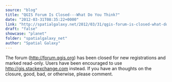 ```yaml
---
source: "blog"
title: "QGIS Forum Is Closed---What Do You Think?"
date: "2012-03-31T08:35:22+0000"
link: "http://spatialgalaxy.net/2012/03/31/qgis-forum-is-closed-what-do-you-think/"
draft: "false"
showcase: "planet"
folder: "spatialgalaxy_net"
author: "Spatial Galaxy"
---
```


The forum (http://forum.qgis.org) has been closed for new registrations and marked read-only. Users have been encouraged to use http://gis.stackexchange.com instead.
If you have an thoughts on the closure, good, bad, or otherwise, please comment.
